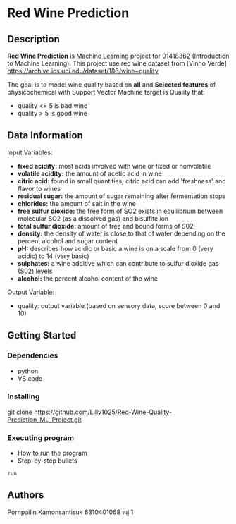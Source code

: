 # **Red Wine Prediction**
## Description
**Red Wine Prediction** is Machine Learning project for 01418362 
(Introduction to Machine Learning). This project use red wine dataset from [Vinho Verde] 
https://archive.ics.uci.edu/dataset/186/wine+quality 

The goal is to model wine quality based on **all** and **Selected features** of physicochemical with Support Vector Machine
target is Quality that:
* quality <= 5 is bad wine
* quality > 5 is good wine
## Data Information
Input Variables:
* **fixed acidity:** most acids involved with wine or fixed or nonvolatile
* **volatile acidity:** the amount of acetic acid in wine
* **citric acid:** found in small quantities, citric acid can add 'freshness' and flavor to wines
* **residual sugar:** the amount of sugar remaining after fermentation stops
* **chlorides:** the amount of salt in the wine
* **free sulfur dioxide:** the free form of SO2 exists in equilibrium between molecular SO2 (as a dissolved gas) and bisulfite ion
* **total sulfur dioxide:** amount of free and bound forms of S02
* **density:** the density of water is close to that of water depending on the percent alcohol and sugar content
* **pH:** describes how acidic or basic a wine is on a scale from 0 (very acidic) to 14 (very basic)
* **sulphates:** a wine additive which can contribute to sulfur dioxide gas (S02) levels
* **alcohol:** the percent alcohol content of the wine

Output Variable:
* quality: output variable (based on sensory data, score between 0 and 10)

## Getting Started

### Dependencies
* python
* VS code

### Installing
  git clone https://github.com/Lilly1025/Red-Wine-Quality-Prediction_ML_Project.git

### Executing program

* How to run the program
* Step-by-step bullets
```
run
```

## Authors
Pornpailin Kamonsantisuk
6310401068 หมู่ 1
